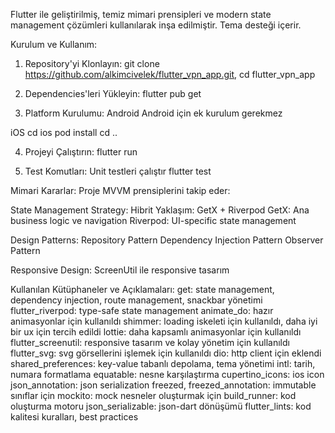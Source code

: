 Flutter ile geliştirilmiş, temiz mimari prensipleri ve modern state management çözümleri kullanılarak inşa edilmiştir. 
Tema desteği içerir.

Kurulum ve Kullanım:

1. Repository'yi Klonlayın:
git clone https://github.com/alkimcivelek/flutter_vpn_app.git,
cd flutter_vpn_app

2. Dependencies'leri Yükleyin: 
flutter pub get

3. Platform Kurulumu:
Android
Android için ek kurulum gerekmez

iOS
cd ios
pod install
cd ..

4. Projeyi Çalıştırın:
flutter run

5. Test Komutları:
Unit testleri çalıştır
flutter test

Mimari Kararlar:
Proje MVVM prensiplerini takip eder:

State Management Strategy:
Hibrit Yaklaşım: GetX + Riverpod
GetX: Ana business logic ve navigation
Riverpod: UI-specific state management

Design Patterns:
Repository Pattern
Dependency Injection Pattern
Observer Pattern

Responsive Design:
ScreenUtil ile responsive tasarım

Kullanılan Kütüphaneler ve Açıklamaları:
get: state management, dependency injection, route management, snackbar yönetimi
flutter_riverpod: type-safe state management
animate_do: hazır animasyonlar için kullanıldı
shimmer: loading iskeleti için kullanıldı, daha iyi bir ux için tercih edildi
lottie: daha kapsamlı animasyonlar için kullanıldı
flutter_screenutil: responsive tasarım ve kolay yönetim için kullanıldı
flutter_svg: svg görsellerini işlemek için kullanıldı
dio: http client için eklendi
shared_preferences: key-value tabanlı depolama, tema yönetimi
intl: tarih, numara formatlama
equatable: nesne karşılaştırma
cupertino_icons: ios icon
json_annotation: json serialization
freezed, freezed_annotation: immutable sınıflar için
mockito: mock nesneler oluşturmak için
build_runner: kod oluşturma motoru
json_serializable: json-dart dönüşümü
flutter_lints: kod kalitesi kuralları, best practices
